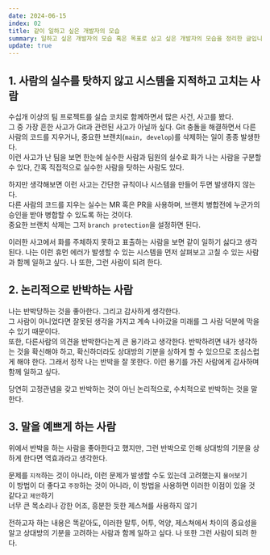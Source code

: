 ```yaml
---
date: 2024-06-15
index: 02
title: 같이 일하고 싶은 개발자의 모습
summary: 일하고 싶은 개발자의 모습 혹은 목표로 삼고 싶은 개발자의 모습을 정리한 글입니다.
update: true
---
```


## 1. 사람의 실수를 탓하지 않고 시스템을 지적하고 고치는 사람
수십개 이상의 팀 프로젝트를 실습 코치로 함께하면서 많은 사건, 사고를 봤다.  
그 중 가장 흔한 사고가 Git과 관련된 사고가 아닐까 싶다. Git 충돌을 해결하면서 다른 사람의 코드를 지우거나, 중요한 브랜치(`main, develop`)를 삭제하는 일이 종종 발생한다.  
이런 사고가 난 팀을 보면 한눈에 실수한 사람과 팀원의 실수로 화가 나는 사람을 구분할 수 있다, 간혹 직접적으로 실수한 사람을 탓하는 사람도 있다.  

하지만 생각해보면 이런 사고는 간단한 규칙이나 시스템을 만들어 두면 발생하지 않는다.  
다른 사람의 코드를 지우는 실수는 MR 혹은 PR을 사용하며, 브랜치 병합전에 누군가의 승인을 받아 병합할 수 있도록 하는 것이다.  
중요한 브랜치 삭제는 그저 `branch protection`을 설정하면 된다.  

이러한 사고에서 화를 주체하지 못하고 표출하는 사람을 보면 같이 일하기 싫다고 생각된다. 나는 이런 휴먼 에러가 발생할 수 있는 시스템을 먼저 살펴보고 고칠 수 있는 사람과 함께 일하고 싶다. 나 또한, 그런 사람이 되려 한다.

## 2. 논리적으로 반박하는 사람
나는 반박당하는 것을 좋아한다. 그리고 감사하게 생각한다.  
그 사람이 아니었다면 잘못된 생각을 가지고 계속 나아갔을 미래를 그 사람 덕분에 막을 수 있기 때문이다.  
또한, 다른사람의 의견을 반박한다는게 큰 용기라고 생각한다. 반박하려면 내가 생각하는 것을 확신해야 하고, 확신하더라도 상대방의 기분을 상하게 할 수 있으므로 조심스럽게 해야 한다. 그래서 정작 나는 반박을 잘 못한다. 이런 용기를 가진 사람에게 감사하며 함께 일하고 싶다.

당연히 고정관념을 갖고 반박하는 것이 아닌 논리적으로, 수치적으로 반박하는 것을 말한다.

## 3. 말을 예쁘게 하는 사람
위에서 반박을 하는 사람을 좋아한다고 했지만, 그런 반박으로 인해 상대방의 기분을 상하게 한다면 역효과라고 생각한다.  

문제를 `지적`하는 것이 아니라, 이런 문제가 발생할 수도 있는데 고려했는지 `물어`보기  
이 방법이 더 좋다고 `주장`하는 것이 아니라, 이 방법을 사용하면 이러한 이점이 있을 것 같다고 `제안`하기  
너무 큰 목소리나 강한 어조, 흥분한 듯한 제스쳐를 사용하지 않기  

전하고자 하는 내용은 똑같아도, 이러한 말투, 어투, 억양, 제스쳐에서 차이의 중요성을 알고 상대방의 기분을 고려하는 사람과 함께 일하고 싶다. 나 또한 그런 사람이 되려 한다.